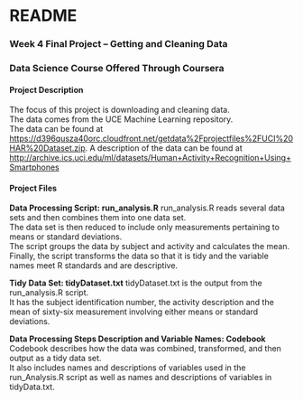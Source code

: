 # README

### Week 4 Final Project – Getting and Cleaning Data
### Data Science Course Offered Through Coursera

#### Project Description
The focus of this project is downloading and cleaning data.  
The data comes from the UCE Machine Learning repository.  
The data can be found at https://d396qusza40orc.cloudfront.net/getdata%2Fprojectfiles%2FUCI%20HAR%20Dataset.zip. 
A description of the data can be found at http://archive.ics.uci.edu/ml/datasets/Human+Activity+Recognition+Using+Smartphones

#### Project Files
**Data Processing Script: run_analysis.R** 
run_analysis.R reads several data sets and then combines them into one data set.  
The data set is then reduced to include only measurements pertaining to means or standard deviations.  
The script groups the data by subject and activity and calculates the mean.  
Finally, the script transforms the data so that it is tidy and the variable names meet R standards and are descriptive.

**Tidy Data Set: tidyDataset.txt**
tidyDataset.txt is the output from the run_analysis.R script.  
It has the subject identification number, the activity description and the mean of sixty-six measurement involving either means or standard deviations.

**Data Processing Steps Description and Variable Names: Codebook**
Codebook describes how the data was combined, transformed, and then output as a tidy data set.  
It also includes names and descriptions of variables used in the run_Analysis.R script as well as names and descriptions of variables in tidyData.txt.
